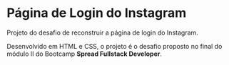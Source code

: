 # Página de Login do Instagram

Projeto do desafio de reconstruir a página de login do Instagram.

Desenvolvido em HTML e CSS, o projeto é o desafio proposto no final do módulo II do Bootcamp **Spread Fullstack Developer**.  
